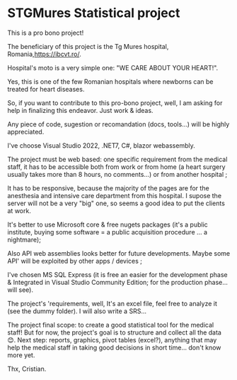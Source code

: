# STGMures Statistical project

This is a pro bono project!

The beneficiary of this project is the Tg Mures hospital, Romania,https://ibcvt.ro/.

Hospital's moto is a very simple one: "WE CARE ABOUT YOUR HEART!".

Yes, this is one of the few Romanian hospitals where newborns can be treated for heart diseases. 

So, if you want to contribute to this pro-bono project, well, I am asking for help in finalizing this endeavor. Just work & ideas.

Any piece of code, sugestion or recomandation (docs, tools...)  will be highly appreciated.

I've choose Visual Studio 2022, .NET7, C#, blazor webassembly. 

The project must be web based: one specific requirement from the medical staff, it has to be accessible both from work or from home (a heart surgery usually takes more than 8 hours, no comments...) or from another hospital ;
  
It has to be responsive, because the majority of the pages are for the anesthesia and intensive care department from this hospital. I supose the server will not be a very "big" one, so seems a good idea to put the clients at work.
  
It's better to use Microsoft core & free nugets packages (it's a public institute, buying some software = a public acquisition procedure … a nightmare);
  
Also API web assemblies looks better for future developments. Maybe some API' will be exploited by other apps / devices ;
  
I've chosen MS SQL Express  (it is free an easier for the development phase & Integrated in Visual Studio Community Edition; for the production phase… will see).

The project's 'requirements, well, It's an excel file, feel free to analyze it (see the dummy folder). I will also write a SRS... 

The project final scope: to create a good statistical tool for the medical staff! But for now, the project's goal is to structure and collect all the data 😊.
Next step: reports, graphics, pivot tables (excel?), anything that may help the medical staff in taking good decisions in short time... don't know more yet.


Thx,
Cristian.



